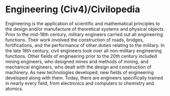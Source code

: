 # Engineering (Civ4)/Civilopedia

Engineering is the application of scientific and mathematical principles to the design and/or manufacture of theoretical systems and physical objects. Prior to the mid-18th century, military engineers carried out all engineering functions. Their work involved the construction of roads, bridges, fortifications, and the performance of other duties relating to the military. In the late 18th century, civil engineers took over all non-military engineering functions. Other fields of engineering prior to the 20th century included mining engineers, who designed mines and methods of mining, and mechanical engineers, who dealt with the design and construction of machinery. As new technologies developed, new fields of engineering developed along with them. Today, there are engineers specifically trained in nearly every field, from electronics and computers to chemistry and atomics.